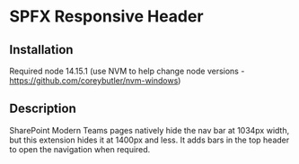 # SPFX Responsive Header

## Installation
Required node 14.15.1 (use NVM  to help change node versions - https://github.com/coreybutler/nvm-windows)

## Description
SharePoint Modern Teams pages natively hide the nav bar at 1034px width, but this extension hides it at 1400px and less. It adds bars in the top header to open the navigation when required.




